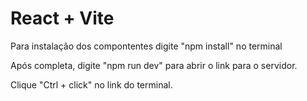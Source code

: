 # React + Vite

Para instalação dos compontentes digite "npm install" no terminal

Após completa, digite "npm run dev" para abrir o link para o servidor.

Clique "Ctrl + click" no link do terminal.